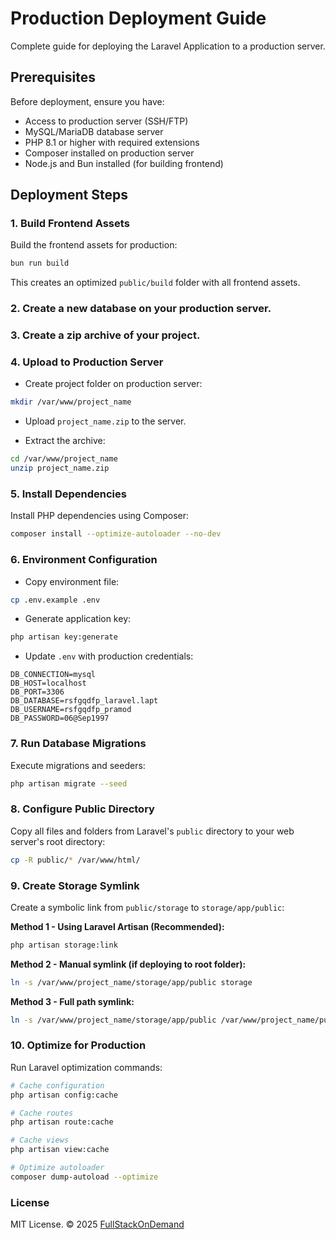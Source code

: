 # Production Deployment Guide

Complete guide for deploying the Laravel Application to a production server.

## Prerequisites

Before deployment, ensure you have:
- Access to production server (SSH/FTP)
- MySQL/MariaDB database server
- PHP 8.1 or higher with required extensions
- Composer installed on production server
- Node.js and Bun installed (for building frontend)

## Deployment Steps

### 1. Build Frontend Assets

Build the frontend assets for production:

```bash
bun run build
```

This creates an optimized `public/build` folder with all frontend assets.


### 2. Create a new database on your production server.

### 3. Create a zip archive of your project.

### 4. Upload to Production Server

- Create project folder on production server:
```bash
mkdir /var/www/project_name
```

- Upload `project_name.zip` to the server.

- Extract the archive:
```bash
cd /var/www/project_name
unzip project_name.zip
```

### 5. Install Dependencies

Install PHP dependencies using Composer:

```bash
composer install --optimize-autoloader --no-dev
```

### 6. Environment Configuration

- Copy environment file:
```bash
cp .env.example .env
```

- Generate application key:
```bash
php artisan key:generate
```

- Update `.env` with production credentials:
```env
DB_CONNECTION=mysql
DB_HOST=localhost
DB_PORT=3306
DB_DATABASE=rsfgqdfp_laravel.lapt
DB_USERNAME=rsfgqdfp_pramod
DB_PASSWORD=06@Sep1997
```

### 7. Run Database Migrations

Execute migrations and seeders:

```bash
php artisan migrate --seed
```

### 8. Configure Public Directory

Copy all files and folders from Laravel's `public` directory to your web server's root directory:

```bash
cp -R public/* /var/www/html/
```

### 9. Create Storage Symlink

Create a symbolic link from `public/storage` to `storage/app/public`:

**Method 1 - Using Laravel Artisan (Recommended):**
```bash
php artisan storage:link
```

**Method 2 - Manual symlink (if deploying to root folder):**
```bash
ln -s /var/www/project_name/storage/app/public storage
```

**Method 3 - Full path symlink:**
```bash
ln -s /var/www/project_name/storage/app/public /var/www/project_name/public/storage
```

### 10. Optimize for Production

Run Laravel optimization commands:

```bash
# Cache configuration
php artisan config:cache

# Cache routes
php artisan route:cache

# Cache views
php artisan view:cache

# Optimize autoloader
composer dump-autoload --optimize
```

### License 
MIT License. © 2025 [FullStackOnDemand](https://github.com/fullstackondemand)